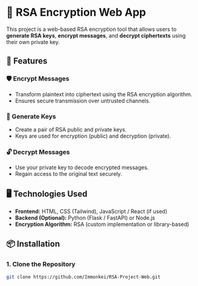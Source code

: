 # 🔐 RSA Encryption Web App

This project is a web-based RSA encryption tool that allows users to **generate RSA keys**, **encrypt messages**, and **decrypt ciphertexts** using their own private key.

## 🚀 Features

### 🛡️ Encrypt Messages
- Transform plaintext into ciphertext using the RSA encryption algorithm.
- Ensures secure transmission over untrusted channels.

### 🔑 Generate Keys
- Create a pair of RSA public and private keys.
- Keys are used for encryption (public) and decryption (private).

### 🔓 Decrypt Messages
- Use your private key to decode encrypted messages.
- Regain access to the original text securely.

## 🖥️ Technologies Used

- **Frontend:** HTML, CSS (Tailwind), JavaScript / React (if used)
- **Backend (Optional):** Python (Flask / FastAPI) or Node.js
- **Encryption Algorithm:** RSA (custom implementation or library-based)

## 📦 Installation

### 1. Clone the Repository
```bash
git clone https://github.com/Immonkei/RSA-Project-Web.git

